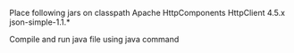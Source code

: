 Place following jars on classpath
Apache HttpComponents HttpClient 4.5.x
json-simple-1.1.*

Compile and run java file using java command
